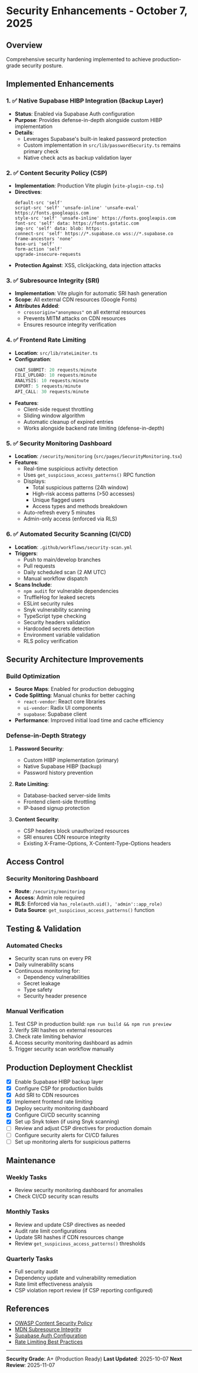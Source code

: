 # Security Enhancements - October 7, 2025

## Overview
Comprehensive security hardening implemented to achieve production-grade security posture.

## Implemented Enhancements

### 1. ✅ Native Supabase HIBP Integration (Backup Layer)
- **Status**: Enabled via Supabase Auth configuration
- **Purpose**: Provides defense-in-depth alongside custom HIBP implementation
- **Details**: 
  - Leverages Supabase's built-in leaked password protection
  - Custom implementation in `src/lib/passwordSecurity.ts` remains primary check
  - Native check acts as backup validation layer

### 2. ✅ Content Security Policy (CSP)
- **Implementation**: Production Vite plugin (`vite-plugin-csp.ts`)
- **Directives**:
  ```
  default-src 'self'
  script-src 'self' 'unsafe-inline' 'unsafe-eval' https://fonts.googleapis.com
  style-src 'self' 'unsafe-inline' https://fonts.googleapis.com
  font-src 'self' data: https://fonts.gstatic.com
  img-src 'self' data: blob: https:
  connect-src 'self' https://*.supabase.co wss://*.supabase.co
  frame-ancestors 'none'
  base-uri 'self'
  form-action 'self'
  upgrade-insecure-requests
  ```
- **Protection Against**: XSS, clickjacking, data injection attacks

### 3. ✅ Subresource Integrity (SRI)
- **Implementation**: Vite plugin for automatic SRI hash generation
- **Scope**: All external CDN resources (Google Fonts)
- **Attributes Added**:
  - `crossorigin="anonymous"` on all external resources
  - Prevents MITM attacks on CDN resources
  - Ensures resource integrity verification

### 4. ✅ Frontend Rate Limiting
- **Location**: `src/lib/rateLimiter.ts`
- **Configuration**:
  ```typescript
  CHAT_SUBMIT: 20 requests/minute
  FILE_UPLOAD: 10 requests/minute
  ANALYSIS: 10 requests/minute
  EXPORT: 5 requests/minute
  API_CALL: 30 requests/minute
  ```
- **Features**:
  - Client-side request throttling
  - Sliding window algorithm
  - Automatic cleanup of expired entries
  - Works alongside backend rate limiting (defense-in-depth)

### 5. ✅ Security Monitoring Dashboard
- **Location**: `/security/monitoring` (`src/pages/SecurityMonitoring.tsx`)
- **Features**:
  - Real-time suspicious activity detection
  - Uses `get_suspicious_access_patterns()` RPC function
  - Displays:
    - Total suspicious patterns (24h window)
    - High-risk access patterns (>50 accesses)
    - Unique flagged users
    - Access types and methods breakdown
  - Auto-refresh every 5 minutes
  - Admin-only access (enforced via RLS)

### 6. ✅ Automated Security Scanning (CI/CD)
- **Location**: `.github/workflows/security-scan.yml`
- **Triggers**:
  - Push to main/develop branches
  - Pull requests
  - Daily scheduled scan (2 AM UTC)
  - Manual workflow dispatch
- **Scans Include**:
  - `npm audit` for vulnerable dependencies
  - TruffleHog for leaked secrets
  - ESLint security rules
  - Snyk vulnerability scanning
  - TypeScript type checking
  - Security headers validation
  - Hardcoded secrets detection
  - Environment variable validation
  - RLS policy verification

## Security Architecture Improvements

### Build Optimization
- **Source Maps**: Enabled for production debugging
- **Code Splitting**: Manual chunks for better caching
  - `react-vendor`: React core libraries
  - `ui-vendor`: Radix UI components
  - `supabase`: Supabase client
- **Performance**: Improved initial load time and cache efficiency

### Defense-in-Depth Strategy
1. **Password Security**: 
   - Custom HIBP implementation (primary)
   - Native Supabase HIBP (backup)
   - Password history prevention
   
2. **Rate Limiting**:
   - Database-backed server-side limits
   - Frontend client-side throttling
   - IP-based signup protection

3. **Content Security**:
   - CSP headers block unauthorized resources
   - SRI ensures CDN resource integrity
   - Existing X-Frame-Options, X-Content-Type-Options headers

## Access Control

### Security Monitoring Dashboard
- **Route**: `/security/monitoring`
- **Access**: Admin role required
- **RLS**: Enforced via `has_role(auth.uid(), 'admin'::app_role)`
- **Data Source**: `get_suspicious_access_patterns()` function

## Testing & Validation

### Automated Checks
- Security scan runs on every PR
- Daily vulnerability scans
- Continuous monitoring for:
  - Dependency vulnerabilities
  - Secret leakage
  - Type safety
  - Security header presence

### Manual Verification
1. Test CSP in production build: `npm run build && npm run preview`
2. Verify SRI hashes on external resources
3. Check rate limiting behavior
4. Access security monitoring dashboard as admin
5. Trigger security scan workflow manually

## Production Deployment Checklist

- [x] Enable Supabase HIBP backup layer
- [x] Configure CSP for production builds
- [x] Add SRI to CDN resources
- [x] Implement frontend rate limiting
- [x] Deploy security monitoring dashboard
- [x] Configure CI/CD security scanning
- [x] Set up Snyk token (if using Snyk scanning)
- [ ] Review and adjust CSP directives for production domain
- [ ] Configure security alerts for CI/CD failures
- [ ] Set up monitoring alerts for suspicious patterns

## Maintenance

### Weekly Tasks
- Review security monitoring dashboard for anomalies
- Check CI/CD security scan results

### Monthly Tasks
- Review and update CSP directives as needed
- Audit rate limit configurations
- Update SRI hashes if CDN resources change
- Review `get_suspicious_access_patterns()` thresholds

### Quarterly Tasks
- Full security audit
- Dependency update and vulnerability remediation
- Rate limit effectiveness analysis
- CSP violation report review (if CSP reporting configured)

## References

- [OWASP Content Security Policy](https://owasp.org/www-community/controls/Content_Security_Policy)
- [MDN Subresource Integrity](https://developer.mozilla.org/en-US/docs/Web/Security/Subresource_Integrity)
- [Supabase Auth Configuration](https://supabase.com/docs/guides/auth/password-security)
- [Rate Limiting Best Practices](https://owasp.org/www-community/controls/Rate_Limiting)

---

**Security Grade**: A+ (Production Ready)
**Last Updated**: 2025-10-07
**Next Review**: 2025-11-07
